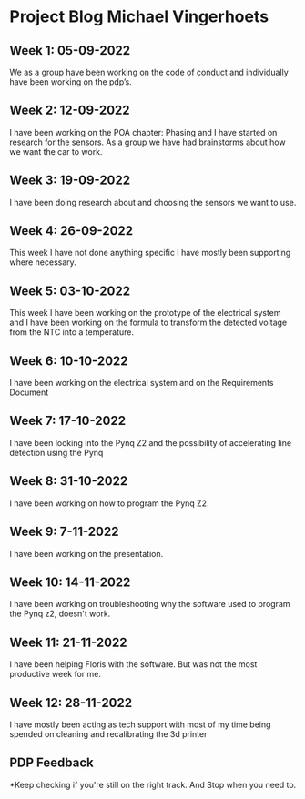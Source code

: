 # Project Blog Michael Vingerhoets
## Week 1: 05-09-2022
We as a group have been working on the code of conduct and individually have been working on the pdp’s.

## Week 2: 12-09-2022
I have been working on the POA chapter: Phasing and I have started on research for the sensors. As a group we have had brainstorms about how we want the car to work.

## Week 3: 19-09-2022
I have been doing research about and choosing the sensors we want to use.

## Week 4: 26-09-2022
This week I have not done anything specific I have mostly been supporting where necessary.

## Week 5: 03-10-2022
This week I have been working on the prototype of the electrical system and I have been working on the formula to transform the detected voltage from the NTC into a temperature.

## Week 6: 10-10-2022
I have been working on the electrical system and on the Requirements Document

## Week 7: 17-10-2022
I have been looking into the Pynq Z2 and the possibility of accelerating line detection using the Pynq

## Week 8: 31-10-2022
I have been working on how to program the Pynq Z2.

## Week 9: 7-11-2022
I have been working on the presentation.

## Week 10: 14-11-2022
I have been working on troubleshooting why the software used to program the Pynq z2, doesn't work.

## Week 11: 21-11-2022
I have been helping Floris with the software. But was not the most productive week for me.

## Week 12: 28-11-2022
I have mostly been acting as tech support with most of my time being spended on cleaning and recalibrating the 3d printer


## PDP Feedback
  *Keep checking if you're still on the right track. And Stop when you need to.
